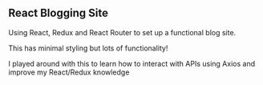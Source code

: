 ## React Blogging Site

Using React, Redux and React Router to set up a functional blog site.

This has minimal styling but lots of functionality!

I played around with this to learn how to interact with APIs using Axios and improve my React/Redux knowledge


